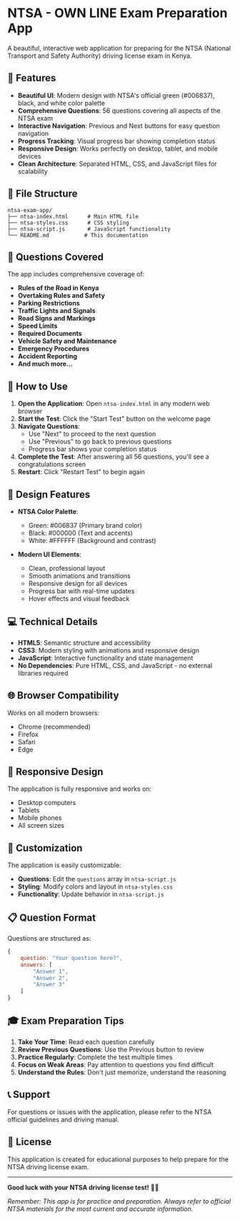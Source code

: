# NTSA - OWN LINE Exam Preparation App

A beautiful, interactive web application for preparing for the NTSA (National Transport and Safety Authority) driving license exam in Kenya.

## 🚗 Features

- **Beautiful UI**: Modern design with NTSA's official green (#006837), black, and white color palette
- **Comprehensive Questions**: 56 questions covering all aspects of the NTSA exam
- **Interactive Navigation**: Previous and Next buttons for easy question navigation
- **Progress Tracking**: Visual progress bar showing completion status
- **Responsive Design**: Works perfectly on desktop, tablet, and mobile devices
- **Clean Architecture**: Separated HTML, CSS, and JavaScript files for scalability

## 📁 File Structure

```
ntsa-exam-app/
├── ntsa-index.html      # Main HTML file
├── ntsa-styles.css      # CSS styling
├── ntsa-script.js       # JavaScript functionality
└── README.md           # This documentation
```

## 🎯 Questions Covered

The app includes comprehensive coverage of:

- **Rules of the Road in Kenya**
- **Overtaking Rules and Safety**
- **Parking Restrictions**
- **Traffic Lights and Signals**
- **Road Signs and Markings**
- **Speed Limits**
- **Required Documents**
- **Vehicle Safety and Maintenance**
- **Emergency Procedures**
- **Accident Reporting**
- **And much more...**

## 🚀 How to Use

1. **Open the Application**: Open `ntsa-index.html` in any modern web browser
2. **Start the Test**: Click the "Start Test" button on the welcome page
3. **Navigate Questions**: 
   - Use "Next" to proceed to the next question
   - Use "Previous" to go back to previous questions
   - Progress bar shows your completion status
4. **Complete the Test**: After answering all 56 questions, you'll see a congratulations screen
5. **Restart**: Click "Restart Test" to begin again

## 🎨 Design Features

- **NTSA Color Palette**:
  - Green: #006837 (Primary brand color)
  - Black: #000000 (Text and accents)
  - White: #FFFFFF (Background and contrast)

- **Modern UI Elements**:
  - Clean, professional layout
  - Smooth animations and transitions
  - Responsive design for all devices
  - Progress bar with real-time updates
  - Hover effects and visual feedback

## 💻 Technical Details

- **HTML5**: Semantic structure and accessibility
- **CSS3**: Modern styling with animations and responsive design
- **JavaScript**: Interactive functionality and state management
- **No Dependencies**: Pure HTML, CSS, and JavaScript - no external libraries required

## 🌐 Browser Compatibility

Works on all modern browsers:
- Chrome (recommended)
- Firefox
- Safari
- Edge

## 📱 Responsive Design

The application is fully responsive and works on:
- Desktop computers
- Tablets
- Mobile phones
- All screen sizes

## 🔧 Customization

The application is easily customizable:

- **Questions**: Edit the `questions` array in `ntsa-script.js`
- **Styling**: Modify colors and layout in `ntsa-styles.css`
- **Functionality**: Update behavior in `ntsa-script.js`

## 📋 Question Format

Questions are structured as:
```javascript
{
    question: "Your question here?",
    answers: [
        "Answer 1",
        "Answer 2",
        "Answer 3"
    ]
}
```

## 🎓 Exam Preparation Tips

1. **Take Your Time**: Read each question carefully
2. **Review Previous Questions**: Use the Previous button to review
3. **Practice Regularly**: Complete the test multiple times
4. **Focus on Weak Areas**: Pay attention to questions you find difficult
5. **Understand the Rules**: Don't just memorize, understand the reasoning

## 📞 Support

For questions or issues with the application, please refer to the NTSA official guidelines and driving manual.

## 📄 License

This application is created for educational purposes to help prepare for the NTSA driving license exam.

---

**Good luck with your NTSA driving license test!** 🚗💚

*Remember: This app is for practice and preparation. Always refer to official NTSA materials for the most current and accurate information.* 